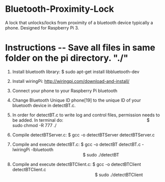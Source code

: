 # Bluetooth-Proximity-Lock
A lock that unlocks/locks from proximity of a bluetooth device typically a phone. Designed for Raspberry Pi 3.

# Instructions -- Save all files in same folder on the pi directory. "./"

1. Install bluetooth library: $ sudo apt-get install libbluetooth-dev

2. Install wiringPi:                     http://wiringpi.com/download-and-install/
                                         
3. Connect your phone to your Raspberry Pi bluetooth

4. Change Bluetooth Unique ID phone[19] to the unique ID of your bluetooth device in detectBT.c.

5. In order for detectBT.c to write log and control files, permission needs to be added. In terminal do:
&nbsp;&nbsp;&nbsp;&nbsp;&nbsp;&nbsp;&nbsp;&nbsp;&nbsp;&nbsp;&nbsp;&nbsp;&nbsp;&nbsp;&nbsp;&nbsp;&nbsp;&nbsp;&nbsp;&nbsp;&nbsp;&nbsp;&nbsp;&nbsp;&nbsp;&nbsp;&nbsp;&nbsp;&nbsp;&nbsp;&nbsp;&nbsp;&nbsp;&nbsp;&nbsp;&nbsp;&nbsp;&nbsp;&nbsp;&nbsp;&nbsp;&nbsp;&nbsp;&nbsp;&nbsp;&nbsp;&nbsp;&nbsp;&nbsp;&nbsp;&nbsp;&nbsp;&nbsp;&nbsp;&nbsp;&nbsp;&nbsp;&nbsp;&nbsp;&nbsp;&nbsp;&nbsp;&nbsp;&nbsp;&nbsp;&nbsp;&nbsp;&nbsp;$ sudo chmod -R 777 ./

6. Compile detectBTServer.c:             $ gcc -o detectBTServer detectBTServer.c

7. Compile and execute detectBT.c:       $ gcc -o detectBT detectBT.c -lwiringPi -lbluetooth <br />
&nbsp;&nbsp;&nbsp;&nbsp;&nbsp;&nbsp;&nbsp;&nbsp;&nbsp;&nbsp;&nbsp;&nbsp;&nbsp;&nbsp;&nbsp;&nbsp;&nbsp;&nbsp;&nbsp;&nbsp;&nbsp;&nbsp;&nbsp;&nbsp;&nbsp;&nbsp;&nbsp;&nbsp;&nbsp;&nbsp;&nbsp;&nbsp;&nbsp;&nbsp;&nbsp;&nbsp;&nbsp;&nbsp;&nbsp;&nbsp;&nbsp;&nbsp;&nbsp;&nbsp;&nbsp;&nbsp;&nbsp;&nbsp;&nbsp;&nbsp;&nbsp;&nbsp;&nbsp;&nbsp;&nbsp;&nbsp;&nbsp;&nbsp;$ sudo ./detectBT
                                                                                  
                                         
8. Compile and execute detectBTClient.c: $ gcc -o detectBTClient detectBTClient.c <br />
&nbsp;&nbsp;&nbsp;&nbsp;&nbsp;&nbsp;&nbsp;&nbsp;&nbsp;&nbsp;&nbsp;&nbsp;&nbsp;&nbsp;&nbsp;&nbsp;&nbsp;&nbsp;&nbsp;&nbsp;&nbsp;&nbsp;&nbsp;&nbsp;&nbsp;&nbsp;&nbsp;&nbsp;&nbsp;&nbsp;&nbsp;&nbsp;&nbsp;&nbsp;&nbsp;&nbsp;&nbsp;&nbsp;&nbsp;&nbsp;&nbsp;&nbsp;&nbsp;&nbsp;&nbsp;&nbsp;&nbsp;&nbsp;&nbsp;&nbsp;&nbsp;&nbsp;&nbsp;&nbsp;&nbsp;&nbsp;&nbsp;&nbsp;&nbsp;&nbsp;&nbsp;&nbsp;&nbsp;&nbsp;&nbsp;&nbsp;&nbsp;&nbsp;$ sudo ./detectBTClient
